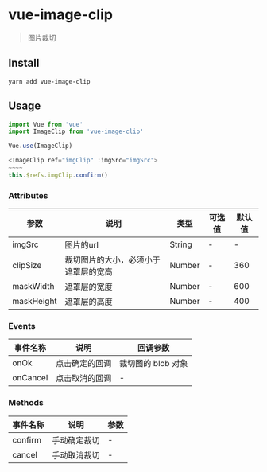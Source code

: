 # vue-image-clip
> 图片裁切

## Install
```shell
yarn add vue-image-clip
```

## Usage
```javascript
import Vue from 'vue'
import ImageClip from 'vue-image-clip'

Vue.use(ImageClip)
```

```javascript
<ImageClip ref="imgClip" :imgSrc="imgSrc">
~~~~
this.$refs.imgClip.confirm()
```

### Attributes
 参数 | 说明 | 类型 | 可选值 | 默认值
 -----|-----|-----|-----|-----
 imgSrc | 图片的url | String | - | -
 clipSize | 裁切图片的大小，必须小于遮罩层的宽高 | Number | - | 360
 maskWidth | 遮罩层的宽度 | Number | - | 600
 maskHeight | 遮罩层的高度 | Number | - | 400

### Events
 事件名称 | 说明 | 回调参数
 -----|-----|-----
 onOk | 点击确定的回调 | 裁切图的 blob 对象
 onCancel | 点击取消的回调 | -

### Methods
 事件名称 | 说明 | 参数
 -----|-----|-----
 confirm | 手动确定裁切 | -
 cancel | 手动取消裁切 | -
